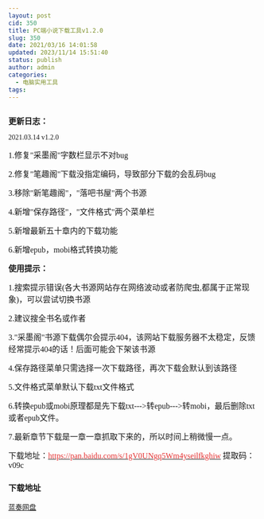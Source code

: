 ```yaml
---
layout: post
cid: 350
title: PC端小说下载工具v1.2.0
slug: 350
date: 2021/03/16 14:01:58
updated: 2023/11/14 15:51:40
status: publish
author: admin
categories: 
  - 电脑实用工具
tags: 
---
```



<div alt="潮男心博客 www.cnx0.com">
	<p>
		<a class="pics" href="https://djblog.cn/upload/1/888552/images/20210316/20210316121781438143.png" rel="pics"><img src="http://www.aishoujizy.com/upload/1/888552/images/20210316/20210316121781438143.png" class="scrollLoading" data-url="/upload/1/888552/images/20210316/20210316121781438143.png" alt="" /></a> 
	</p>
	<p>
		<span style="font-size:16px;font-family:&quot;"><strong>更新日志：</strong></span> 
	</p>
	<p>
		<span style="font-family:&quot;font-size:16px;">2021.03.14 v1.2.0</span> 
	</p>
	<p style="font-family:&quot;box-sizing:border-box;text-size-adjust:none;margin-top:0px;margin-bottom:10px;padding:0px;-webkit-tap-highlight-color:rgba(0, 0, 0, 0);word-break:normal;line-height:30px;color:#333333;font-size:15px;white-space:normal;background-color:#FFFFFF;">
		<span style="font-size:16px;font-family:&quot;">1.修复"采墨阁"字数栏显示不对bug</span> 
	</p>
	<p style="font-family:&quot;box-sizing:border-box;text-size-adjust:none;margin-top:0px;margin-bottom:10px;padding:0px;-webkit-tap-highlight-color:rgba(0, 0, 0, 0);word-break:normal;line-height:30px;color:#333333;font-size:15px;white-space:normal;background-color:#FFFFFF;">
		<span style="font-size:16px;font-family:&quot;">2.修复"笔趣阁"下载没指定编码，导致部分下载的会乱码bug</span> 
	</p>
	<p style="font-family:&quot;box-sizing:border-box;text-size-adjust:none;margin-top:0px;margin-bottom:10px;padding:0px;-webkit-tap-highlight-color:rgba(0, 0, 0, 0);word-break:normal;line-height:30px;color:#333333;font-size:15px;white-space:normal;background-color:#FFFFFF;">
		<span style="font-size:16px;font-family:&quot;">3.移除"新笔趣阁"，"落吧书屋"两个书源</span> 
	</p>
	<p style="font-family:&quot;box-sizing:border-box;text-size-adjust:none;margin-top:0px;margin-bottom:10px;padding:0px;-webkit-tap-highlight-color:rgba(0, 0, 0, 0);word-break:normal;line-height:30px;color:#333333;font-size:15px;white-space:normal;background-color:#FFFFFF;">
		<span style="font-size:16px;font-family:&quot;">4.新增"保存路径"，"文件格式"两个菜单栏</span> 
	</p>
	<p style="font-family:&quot;box-sizing:border-box;text-size-adjust:none;margin-top:0px;margin-bottom:10px;padding:0px;-webkit-tap-highlight-color:rgba(0, 0, 0, 0);word-break:normal;line-height:30px;color:#333333;font-size:15px;white-space:normal;background-color:#FFFFFF;">
		<span style="font-size:16px;font-family:&quot;">5.新增最新五十章内的下载功能</span> 
	</p>
	<p style="font-family:&quot;box-sizing:border-box;text-size-adjust:none;margin-top:0px;margin-bottom:10px;padding:0px;-webkit-tap-highlight-color:rgba(0, 0, 0, 0);word-break:normal;line-height:30px;color:#333333;font-size:15px;white-space:normal;background-color:#FFFFFF;">
		<span style="font-size:16px;font-family:&quot;">6.新增epub，mobi格式转换功能</span> 
	</p>
<span style="font-size:16px;"><strong></strong></span><span style="font-size:16px;font-family:&quot;"><strong>使用提示：</strong></span> 
	<p style="font-family:&quot;box-sizing:border-box;text-size-adjust:none;margin-top:0px;margin-bottom:10px;padding:0px;-webkit-tap-highlight-color:rgba(0, 0, 0, 0);word-break:normal;line-height:30px;color:#333333;font-size:15px;white-space:normal;background-color:#FFFFFF;">
		<span style="font-size:16px;font-family:&quot;">1.搜索提示错误(各大书源网站存在网络波动或者防爬虫,都属于正常现象)，可以尝试切换书源<br />
</span> 
	</p>
	<p style="font-family:&quot;box-sizing:border-box;text-size-adjust:none;margin-top:0px;margin-bottom:10px;padding:0px;-webkit-tap-highlight-color:rgba(0, 0, 0, 0);word-break:normal;line-height:30px;color:#333333;font-size:15px;white-space:normal;background-color:#FFFFFF;">
		<span style="font-size:16px;font-family:&quot;">2.建议搜全书名或作者</span> 
	</p>
	<p style="font-family:&quot;box-sizing:border-box;text-size-adjust:none;margin-top:0px;margin-bottom:10px;padding:0px;-webkit-tap-highlight-color:rgba(0, 0, 0, 0);word-break:normal;line-height:30px;color:#333333;font-size:15px;white-space:normal;background-color:#FFFFFF;">
		<span style="font-size:16px;font-family:&quot;">3."采墨阁"书源下载偶尔会提示404，该网站下载服务器不太稳定，反馈经常提示404的话！后面可能会下架该书源</span> 
	</p>
	<p style="font-family:&quot;box-sizing:border-box;text-size-adjust:none;margin-top:0px;margin-bottom:10px;padding:0px;-webkit-tap-highlight-color:rgba(0, 0, 0, 0);word-break:normal;line-height:30px;color:#333333;font-size:15px;white-space:normal;background-color:#FFFFFF;">
		<span style="font-size:16px;font-family:&quot;">4.保存路径菜单只需选择一次下载路径，再次下载会默认到该路径</span> 
	</p>
	<p style="font-family:&quot;box-sizing:border-box;text-size-adjust:none;margin-top:0px;margin-bottom:10px;padding:0px;-webkit-tap-highlight-color:rgba(0, 0, 0, 0);word-break:normal;line-height:30px;color:#333333;font-size:15px;white-space:normal;background-color:#FFFFFF;">
		<span style="font-size:16px;font-family:&quot;">5.文件格式菜单默认下载txt文件格式</span> 
	</p>
	<p style="font-family:&quot;box-sizing:border-box;text-size-adjust:none;margin-top:0px;margin-bottom:10px;padding:0px;-webkit-tap-highlight-color:rgba(0, 0, 0, 0);word-break:normal;line-height:30px;color:#333333;font-size:15px;white-space:normal;background-color:#FFFFFF;">
		<span style="font-size:16px;font-family:&quot;">6.转换epub或mobi原理都是先下载txt---&gt;转epub---&gt;转mobi，最后删除txt或者epub文件。</span> 
	</p>
	<p style="font-family:&quot;box-sizing:border-box;text-size-adjust:none;margin-top:0px;margin-bottom:10px;padding:0px;-webkit-tap-highlight-color:rgba(0, 0, 0, 0);word-break:normal;line-height:30px;color:#333333;font-size:15px;white-space:normal;background-color:#FFFFFF;">
		<span style="font-size:16px;font-family:&quot;">7.最新章节下载是一章一章抓取下来的，所以时间上稍微慢一点。</span> 
	</p>
<span style="font-size:16px;"><span style="font-family:Microsoft YaHei;">下载地址：</span><a href="https://pan.baidu.com/s/1gV0UNgq5Wm4yseilfkghiw" target="_blank"><span style="color:#E53333;font-family:&quot;">https://pan.baidu.com/s/1gV0UNgq5Wm4yseilfkghiw</span></a><span style="font-family:Microsoft YaHei;">&nbsp;提取码：v09c&nbsp;</span></span> 
	<div id="fengexuxian">
	</div>
	<div class="page-content-intro main-article">
		<div class="down-url-wrap">
			<h3 class="tit">
				<i class="ico"></i>下载地址
			</h3>
<a href="https://djblog.cn/admin/#down" onclick="window.open('https://asj.lanzous.com/iZlFsmzl46d');return false;" class="sbtn" title=""><i class="ico"></i><i class="line"></i>蓝奏网盘</a> &nbsp;
		</div>
	</div>
</div>